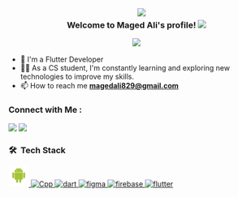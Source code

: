 
<img width="250" align="right" src="https://c.tenor.com/_DOBjnGspYAAAAAM/code-coding.gif">

<h3 align="center">
  Welcome to Maged Ali's profile!
  <img src="https://media.giphy.com/media/hvRJCLFzcasrR4ia7z/giphy.gif" width="28">
</h3>

<!-- Typing SVG by DenverCoder1 - https://github.com/DenverCoder1/readme-typing-svg -->
<p align="center">
  <a href="https://github.com/DenverCoder1/readme-typing-svg"><img src="https://readme-typing-svg.herokuapp.com/?lines=Mobile%20App%20developer;Always%20learning%20new%20things&font=Fira%20Code&center=true&width=440&height=45&color=f75c7e&vCenter=true&size=22"></a>
</p> 

- 🏢 I'm a Flutter Developer
- 👨‍💻 As a CS student, I'm constantly learning and exploring new technologies to improve my skills.
- 📫 How to reach me **magedali829@gmail.com**


### Connect with Me :

<a href="https://www.linkedin.com/in/maged-ali-4828632ba/" target="_blank"><img src="https://img.shields.io/badge/-Maged%20Ali-0077B5?style=for-the-badge&logo=Linkedin&logoColor=white"/></a>
<a href="https://t.me/maged_shoga3" target="_blank"><img src="https://img.shields.io/badge/-Maged%20Ali-0077B5?style=for-the-badge&logo=Telegram&logoColor=white"/></a>



### 🛠 &nbsp;Tech Stack



<p align="left"> <a href="https://developer.android.com" target="_blank" rel="noreferrer"> <img src="https://raw.githubusercontent.com/devicons/devicon/master/icons/android/android-original-wordmark.svg" alt="android" width="40" height="40"/> </a> <a href="https://cplusplus.com/reference/" target="_blank" rel="noreferrer"> <img src="https://img.shields.io/badge/-C++-blue?logo=cplusplus" alt="Cpp" width="40" height= "40"/> </a> <a href="https://dart.dev" target="_blank" rel="noreferrer"> <img src="https://www.vectorlogo.zone/logos/dartlang/dartlang-icon.svg" alt="dart" width="40" height="40"/> </a> <a href="https://www.figma.com/" target="_blank" rel="noreferrer"> <img src="https://www.vectorlogo.zone/logos/figma/figma-icon.svg" alt="figma" width="40" height="40"/> </a> <a href="https://firebase.google.com/" target="_blank" rel="noreferrer"> <img src="https://www.vectorlogo.zone/logos/firebase/firebase-icon.svg" alt="firebase" width="40" height="40"/> </a> <a href="https://flutter.dev" target="_blank" rel="noreferrer"> <img src="https://www.vectorlogo.zone/logos/flutterio/flutterio-icon.svg" alt="flutter" width="40" height="40"/> </a> 
